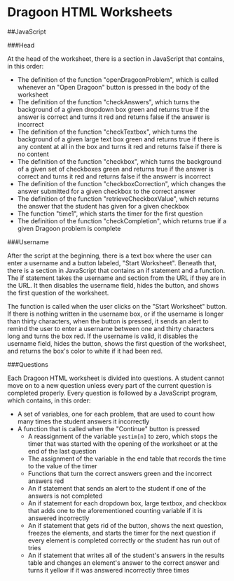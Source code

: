 Dragoon HTML Worksheets
=======================

##JavaScript

###Head

At the head of the worksheet, there is a section in JavaScript that contains, in this order:
* The definition of the function "openDragoonProblem", which is called whenever an "Open Dragoon" button is pressed in the body of the worksheet
* The definition of the function "checkAnswers", which turns the background of a given dropdown box green and returns true if the answer is correct and turns it red and returns false if the answer is incorrect
* The definition of the function "checkTextbox", which turns the background of a given large text box green and returns true if there is any content at all in the box and turns it red and returns false if there is no content
* The definition of the function "checkbox", which turns the background of a given set of checkboxes green and returns true if the answer is correct and turns it red and returns false if the answerr is incorrect
* The definition of the function "checkboxCorrection", which changes the answer submitted for a given checkbox to the correct answer
* The definition of the function "retrieveCheckboxValue", which returns the answer that the student has given for a given checkbox
* The function "time1", which starts the timer for the first question
* The definition of the function "checkCompletion", which returns true if a given Dragoon problem is complete


###Username

After the script at the beginning, there is a text box where the user can enter a username and a button labeled, "Start Worksheet". Beneath that, there is a section in JavaScript that contains an if statement and a function. The if statement takes the username and section from the URL if they are in the URL. It then disables the username field, hides the button, and shows the first question of the worksheet.

The function is called when the user clicks on the "Start Worksheet" button. If there is nothing written in the username box, or if the username is longer than thirty characters, when the button is pressed, it sends an alert to remind the user to enter a username between one and thirty characters long and turns the box red. If the username is valid, it disables the username field, hides the button, shows the first question of the worksheet, and returns the box's color to white if it had been red.

###Questions

Each Dragoon HTML worksheet is divided into questions. A student cannot move on to a new question unless every part of the current question is completed properly. Every question is followed by a JavaScript program, which contains, in this order:
* A set of variables, one for each problem, that are used to count how many times the student answers it incorrectly
* A function that is called when the "Continue" button is pressed
  * A reassignment of the variable `yestim[n]` to zero, which stops the timer that was started with the opening of the worksheet or at the end of the last question
  * The assignment of the variable in the end table that records the time to the value of the timer
  * Functions that turn the correct answers green and the incorrect answers red
  * An if statement that sends an alert to the student if one of the answers is not completed
  * An if statement for each dropdown box, large textbox, and checkbox that adds one to the aforementioned counting variable if it is answered incorrectly
  * An if statement that gets rid of the button, shows the next question, freezes the elements, and starts the timer for the next question if every element is completed correctly or the student has run out of tries
  * An if statement that writes all of the student's answers in the results table and changes an element's answer to the correct answer and turns it yellow if it was answered incorrectly three times

